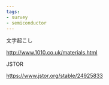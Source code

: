 ```yaml
---
tags:
- survey
- semiconductor
---
```


文字起こし

http://www.1010.co.uk/materials.html

JSTOR

https://www.jstor.org/stable/24925833